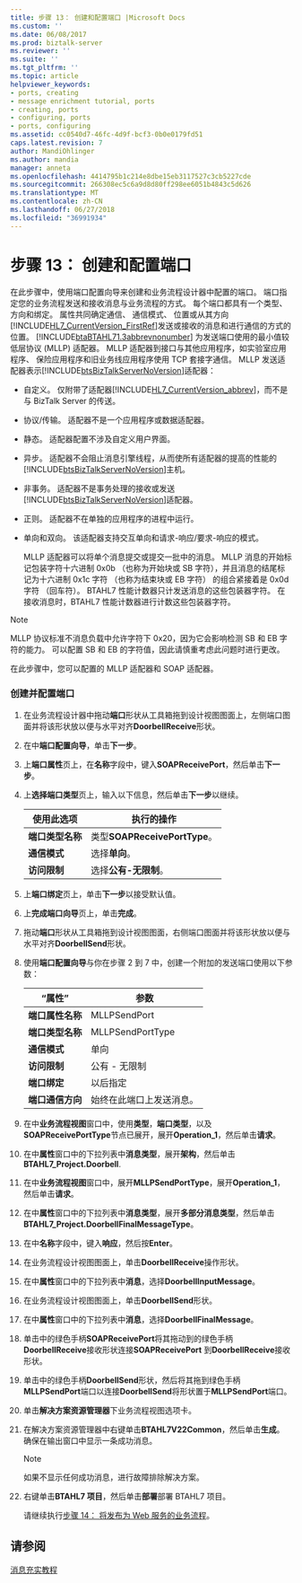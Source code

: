 ```yaml
---
title: 步骤 13： 创建和配置端口 |Microsoft Docs
ms.custom: ''
ms.date: 06/08/2017
ms.prod: biztalk-server
ms.reviewer: ''
ms.suite: ''
ms.tgt_pltfrm: ''
ms.topic: article
helpviewer_keywords:
- ports, creating
- message enrichment tutorial, ports
- creating, ports
- configuring, ports
- ports, configuring
ms.assetid: cc0540d7-46fc-4d9f-bcf3-0b0e0179fd51
caps.latest.revision: 7
author: MandiOhlinger
ms.author: mandia
manager: anneta
ms.openlocfilehash: 4414795b1c214e8dbe15eb3117527c3cb5227cde
ms.sourcegitcommit: 266308ec5c6a9d8d80ff298ee6051b4843c5d626
ms.translationtype: MT
ms.contentlocale: zh-CN
ms.lasthandoff: 06/27/2018
ms.locfileid: "36991934"
---
```

# <a name="step-13-create-and-configure-ports"></a>步骤 13： 创建和配置端口
在此步骤中，使用端口配置向导来创建和业务流程设计器中配置的端口。 端口指定您的业务流程发送和接收消息与业务流程的方式。 每个端口都具有一个类型、 方向和绑定。 属性共同确定通信、 通信模式、 位置或从其方向[!INCLUDE[HL7_CurrentVersion_FirstRef](../../includes/hl7-currentversion-firstref-md.md)]发送或接收的消息和进行通信的方式的位置。 [!INCLUDE[btaBTAHL71.3abbrevnonumber](../../includes/btabtahl71-3abbrevnonumber-md.md)] 为发送端口使用的最小值较低层协议 (MLLP) 适配器。 MLLP 适配器到接口与其他应用程序，如实验室应用程序、 保险应用程序和旧业务线应用程序使用 TCP 套接字通信。 MLLP 发送适配器表示[!INCLUDE[btsBizTalkServerNoVersion](../../includes/btsbiztalkservernoversion-md.md)]适配器：  

- 自定义。 仅附带了适配器[!INCLUDE[HL7_CurrentVersion_abbrev](../../includes/hl7-currentversion-abbrev-md.md)]，而不是与 BizTalk Server 的传送。  

- 协议/传输。 适配器不是一个应用程序或数据适配器。  

- 静态。 适配器配置不涉及自定义用户界面。  

- 异步。 适配器不会阻止消息引擎线程，从而使所有适配器的提高的性能的[!INCLUDE[btsBizTalkServerNoVersion](../../includes/btsbiztalkservernoversion-md.md)]主机。  

- 非事务。 适配器不是事务处理的接收或发送[!INCLUDE[btsBizTalkServerNoVersion](../../includes/btsbiztalkservernoversion-md.md)]适配器。  

- 正则。 适配器不在单独的应用程序的进程中运行。  

- 单向和双向。 该适配器支持交互单向和请求-响应/要求-响应的模式。  

  MLLP 适配器可以将单个消息提交或提交一批中的消息。 MLLP 消息的开始标记包装字符十六进制 0x0b （也称为开始块或 SB 字符），并且消息的结尾标记为十六进制 0x1c 字符 （也称为结束块或 EB 字符） 的组合紧接着是 0x0d 字符 （回车符）。 BTAHL7 性能计数器只计发送消息的这些包装器字符。 在接收消息时，BTAHL7 性能计数器进行计数这些包装器字符。  

> [!NOTE]
>  MLLP 协议标准不消息负载中允许字符下 0x20，因为它会影响检测 SB 和 EB 字符的能力。 可以配置 SB 和 EB 的字符值，因此请慎重考虑此问题时进行更改。  

 在此步骤中，您可以配置的 MLLP 适配器和 SOAP 适配器。  

### <a name="to-create-and-configure-the-ports"></a>创建并配置端口  

1. 在业务流程设计器中拖动**端口**形状从工具箱拖到设计视图图面上，左侧端口图面并将该形状放以便与水平对齐**DoorbellReceive**形状。  

2. 在中**端口配置向导**，单击**下一步**。  

3. 上**端口属性**页上，在**名称**字段中，键入**SOAPReceivePort**，然后单击**下一步**。  

4. 上**选择端口类型**页上，输入以下信息，然后单击**下一步**以继续。  


   |         使用此选项          |          执行的操作           |
   |---------------------------|-------------------------------|
   |    **端口类型名称**     | 类型**SOAPReceivePortType**。 |
   | **通信模式** |      选择**单向**。      |
   |  **访问限制**  | 选择**公有-无限制**。 |


5. 上**端口绑定**页上，单击**下一步**以接受默认值。  

6. 上**完成端口向导**页上，单击**完成**。  

7. 拖动**端口**形状从工具箱拖到设计视图图面，右侧端口图面并将该形状放以便与水平对齐**DoorbellSend**形状。  

8. 使用**端口配置向导**与你在步骤 2 到 7 中，创建一个附加的发送端口使用以下参数：  


   |              “属性”               |                   参数                   |
   |-------------------------------------|-----------------------------------------------|
   |      **端口属性名称**       |                 MLLPSendPort                  |
   |         **端口类型名称**          |               MLLPSendPortType                |
   |      **通信模式**      |                    单向                    |
   |       **访问限制**       |               公有 - 无限制               |
   |          **端口绑定**           |                 以后指定                 |
   | **端口通信方向** | 始终在此端口上发送消息。 |


9. 在中**业务流程视图**窗口中，使用**类型**，**端口类型**，以及**SOAPReceivePortType**节点已展开，展开**Operation_1**，然后单击**请求**。  

10. 在中**属性**窗口中的下拉列表中**消息类型**，展开**架构**，然后单击**BTAHL7_Project.Doorbell**.  

11. 在中**业务流程视图**窗口中，展开**MLLPSendPortType**，展开**Operation_1**，然后单击**请求**。  

12. 在中**属性**窗口中的下拉列表中**消息类型**，展开**多部分消息类型**，然后单击**BTAHL7_Project.DoorbellFinalMessageType**。  

13. 在中**名称**字段中，键入**响应**，然后按**Enter**。  

14. 在业务流程设计视图图面上，单击**DoorbellReceive**操作形状。  

15. 在中**属性**窗口中的下拉列表中**消息**，选择**DoorbellInputMessage**。  

16. 在业务流程设计视图图面上，单击**DoorbellSend**形状。  

17. 在中**属性**窗口中的下拉列表中**消息**，选择**DoorbellFinalMessage**。  

18. 单击中的绿色手柄**SOAPReceivePort**将其拖动到的绿色手柄**DoorbellReceive**接收形状连接**SOAPReceivePort** 到**DoorbellReceive**接收形状。  

19. 单击中的绿色手柄**DoorbellSend**形状，然后将其拖到绿色手柄**MLLPSendPort**端口以连接**DoorbellSend**将形状置于**MLLPSendPort**端口。  

20. 单击**解决方案资源管理器**下业务流程视图选项卡。  

21. 在解决方案资源管理器中右键单击**BTAHL7V22Common**，然后单击**生成**。 确保在输出窗口中显示一条成功消息。  

    > [!NOTE]
    >  如果不显示任何成功消息，进行故障排除解决方案。  

22. 右键单击**BTAHL7 项目**，然后单击**部署**部署 BTAHL7 项目。  

    请继续执行[步骤 14： 将发布为 Web 服务的业务流程](../../adapters-and-accelerators/accelerator-hl7/step-14-publish-the-orchestration-as-a-web-service.md)。  

## <a name="see-also"></a>请参阅  
 [消息充实教程](../../adapters-and-accelerators/accelerator-hl7/message-enrichment-tutorial.md)